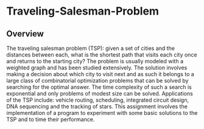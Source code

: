 # __Traveling-Salesman-Problem__

## __Overview__

The traveling salesman problem (TSP): given a set of cities and the distances between each,
what is the shortest path that visits each city once and returns to the starting city? The problem
is usually modeled with a weighted graph and has been studied extensively. The solution
involves making a decision about which city to visit next and as such it belongs to a large class
of combinatorial optimization problems that can be solved by searching for the optimal answer.
The time complexity of such a search is exponential and only problems of modest size can be
solved. Applications of the TSP include: vehicle routing, scheduling, integrated circuit design,
DNA sequencing and the tracking of stars. This assignment involves the implementation of a
program to experiment with some basic solutions to the TSP and to time their performance.
